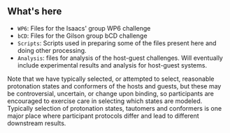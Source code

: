 ## What's here
- `WP6`: Files for the Isaacs' group WP6 challenge
- `bCD`: Files for the Gilson group bCD challenge
- `Scripts`: Scripts used in preparing some of the files present here and doing other processing. 
- `Analysis`: files for analysis of the host-guest challenges. Will eventually include experimental results and analysis for host-guest systems. 

Note that we have typically selected, or attempted to select, reasonable protonation states and conformers of the hosts and guests, but these may be controversial, uncertain, or change upon binding, so participants are encouraged to exercise care in selecting which states are modeled. Typically selection of protonation states, tautomers and conformers is one major place where participant protocols differ and lead to different downstream results. 
